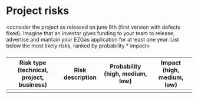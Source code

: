 # Project risks

<consider the project as released on june 9th (first version with defects fixed).
Imagine that an investor gives funding to your team to release, advertise and mantain 
your  EZGas application for at least one year. 
List below the most likely risks, ranked by probability * impact>

###

|  Risk type (technical, project, business) | Risk description | Probability (high, medium, low) | Impact (high, medium, low)|
| ------ | ------ | ---------- | --------------- | 
| | | | | |

